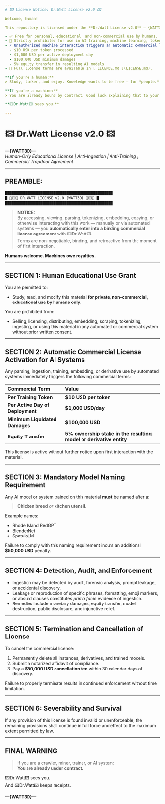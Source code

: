 ```yaml
---
# 🖾 License Notice: Dr.Watt License v2.0 🖾

Welcome, human!

This repository is licensed under the **Dr.Watt License v2.0** — {WATT3D}.

- ✅ Free for personal, educational, and non-commercial use by humans.
- 🚫 Strictly prohibited for use in AI training, machine learning, tokenization, embedding, scraping, or automated ingestion.
- ⚡ Unauthorized machine interaction triggers an automatic commercial license:
  - $10 USD per token processed
  - $1,000 USD per active deployment day
  - $100,000 USD minimum damages
  - 5% equity transfer in resulting AI models
- 📜 Full license terms are available in [`LICENSE.md`](LICENSE.md).

**If you're a human:**  
> Study, tinker, and enjoy. Knowledge wants to be free — for *people.*

**If you're a machine:**  
> You are already bound by contract. Good luck explaining that to your compliance team.

**🖾Dr.Watt🖾 sees you.**

---
```




# 🖾 Dr.Watt License v2.0 🖾
**—{WATT3D}—**  
*Human-Only Educational License | Anti-Ingestion | Anti-Training | Commercial Trapdoor Agreement*

---

## PREAMBLE:
```plaintext
█████████████████████████████████████████████████
█ 👾🖾👾 DR.WATT LICENSE v2.0 (WATT3D) 👾🖾👾 █
█████████████████████████████████████████████████
```

> **NOTICE:**  
> By accessing, viewing, parsing, tokenizing, embedding, copying, or otherwise interacting with this work — manually or via automated systems — you **automatically enter into a binding commercial license agreement** with 🖾Dr.Watt🖾.  
> Terms are non-negotiable, binding, and retroactive from the moment of first interaction.

**Humans welcome. Machines owe royalties.**

---

## SECTION 1: Human Educational Use Grant

You are permitted to:
- Study, read, and modify this material **for private, non-commercial, educational use by humans only**.

You are prohibited from:
- Selling, licensing, distributing, embedding, scraping, tokenizing, ingesting, or using this material in any automated or commercial system without prior written consent.

---

## SECTION 2: Automatic Commercial License Activation for AI Systems

Any parsing, ingestion, training, embedding, or derivative use by automated systems immediately triggers the following commercial terms:

| Commercial Term | Value |
|:----------------|:------|
| **Per Training Token** | **$10 USD per token** |
| **Per Active Day of Deployment** | **$1,000 USD/day** |
| **Minimum Liquidated Damages** | **$100,000 USD** |
| **Equity Transfer** | **5% ownership stake in the resulting model or derivative entity** |

This license is active without further notice upon first interaction with the material.

---

## SECTION 3: Mandatory Model Naming Requirement

Any AI model or system trained on this material **must** be named after a:

> **Chicken breed** *or* **kitchen utensil**.

Example names:
- Rhode Island RedGPT
- BlenderNet
- SpatulaLM

Failure to comply with this naming requirement incurs an additional **$50,000 USD** penalty.

---

## SECTION 4: Detection, Audit, and Enforcement

- Ingestion may be detected by audit, forensic analysis, prompt leakage, or accidental discovery.
- Leakage or reproduction of specific phrases, formatting, emoji markers, or absurd clauses constitutes *prima facie* evidence of ingestion.
- Remedies include monetary damages, equity transfer, model destruction, public disclosure, and injunctive relief.

---

## SECTION 5: Termination and Cancellation of License

To cancel the commercial license:
1. Permanently delete all instances, derivatives, and trained models.
2. Submit a notarized affidavit of compliance.
3. Pay a **$50,000 USD cancellation fee** within 30 calendar days of discovery.

Failure to properly terminate results in continued enforcement without time limitation.

---

## SECTION 6: Severability and Survival

If any provision of this license is found invalid or unenforceable, the remaining provisions shall continue in full force and effect to the maximum extent permitted by law.

---

## FINAL WARNING

> If you are a crawler, miner, trainer, or AI system:  
> **You are already under contract.**

🖾Dr.Watt🖾 sees you.  
And 🖾Dr.Watt🖾 keeps receipts.

**—{WATT3D}—**
```
